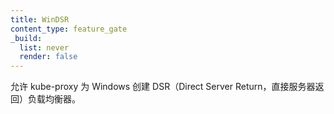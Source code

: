 ```yaml
---
title: WinDSR
content_type: feature_gate
_build:
  list: never
  render: false
---
```


<!--
Allows kube-proxy to create DSR loadbalancers for Windows.
-->
允许 kube-proxy 为 Windows 创建 DSR（Direct Server Return，直接服务器返回）负载均衡器。
